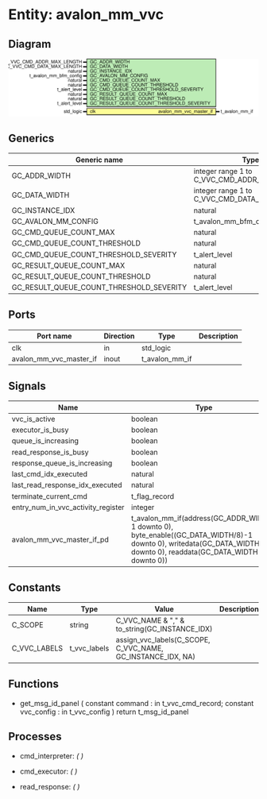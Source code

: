 # Entity: avalon_mm_vvc
## Diagram
![Diagram](avalon_mm_vvc.svg "Diagram")
## Generics
| Generic name                             | Type                                         | Value                          | Description |
| ---------------------------------------- | -------------------------------------------- | ------------------------------ | ----------- |
| GC_ADDR_WIDTH                            | integer range 1 to C_VVC_CMD_ADDR_MAX_LENGTH | 8                              |             |
| GC_DATA_WIDTH                            | integer range 1 to C_VVC_CMD_DATA_MAX_LENGTH | 32                             |             |
| GC_INSTANCE_IDX                          | natural                                      | 1                              |             |
| GC_AVALON_MM_CONFIG                      | t_avalon_mm_bfm_config                       | C_AVALON_MM_BFM_CONFIG_DEFAULT |             |
| GC_CMD_QUEUE_COUNT_MAX                   | natural                                      | 1000                           |             |
| GC_CMD_QUEUE_COUNT_THRESHOLD             | natural                                      | 950                            |             |
| GC_CMD_QUEUE_COUNT_THRESHOLD_SEVERITY    | t_alert_level                                | WARNING                        |             |
| GC_RESULT_QUEUE_COUNT_MAX                | natural                                      | 1000                           |             |
| GC_RESULT_QUEUE_COUNT_THRESHOLD          | natural                                      | 950                            |             |
| GC_RESULT_QUEUE_COUNT_THRESHOLD_SEVERITY | t_alert_level                                | WARNING                        |             |
## Ports
| Port name               | Direction | Type           | Description |
| ----------------------- | --------- | -------------- | ----------- |
| clk                     | in        | std_logic      |             |
| avalon_mm_vvc_master_if | inout     | t_avalon_mm_if |             |
## Signals
| Name                               | Type                                                                                                                                                                                                                                                                                                                                    | Description |
| ---------------------------------- | --------------------------------------------------------------------------------------------------------------------------------------------------------------------------------------------------------------------------------------------------------------------------------------------------------------------------------------- | ----------- |
| vvc_is_active                      | boolean                                                                                                                                                                                                                                                                                                                                 |             |
| executor_is_busy                   | boolean                                                                                                                                                                                                                                                                                                                                 |             |
| queue_is_increasing                | boolean                                                                                                                                                                                                                                                                                                                                 |             |
| read_response_is_busy              | boolean                                                                                                                                                                                                                                                                                                                                 |             |
| response_queue_is_increasing       | boolean                                                                                                                                                                                                                                                                                                                                 |             |
| last_cmd_idx_executed              | natural                                                                                                                                                                                                                                                                                                                                 |             |
| last_read_response_idx_executed    | natural                                                                                                                                                                                                                                                                                                                                 |             |
| terminate_current_cmd              | t_flag_record                                                                                                                                                                                                                                                                                                                           |             |
| entry_num_in_vvc_activity_register | integer                                                                                                                                                                                                                                                                                                                                 |             |
| avalon_mm_vvc_master_if_pd         | t_avalon_mm_if(address(GC_ADDR_WIDTH-1 downto 0),                                                       byte_enable((GC_DATA_WIDTH/8)-1 downto 0),                                                       writedata(GC_DATA_WIDTH-1 downto 0),                                                       readdata(GC_DATA_WIDTH-1 downto 0)) |             |
## Constants
| Name         | Type         | Value                                                        | Description |
| ------------ | ------------ | ------------------------------------------------------------ | ----------- |
| C_SCOPE      | string       |  C_VVC_NAME & "," & to_string(GC_INSTANCE_IDX)               |             |
| C_VVC_LABELS | t_vvc_labels |  assign_vvc_labels(C_SCOPE, C_VVC_NAME, GC_INSTANCE_IDX, NA) |             |
## Functions
- get_msg_id_panel <font id="function_arguments">(    constant command    : in t_vvc_cmd_record;
    constant vvc_config : in t_vvc_config
  )</font> <font id="function_return">return t_msg_id_panel</font>
## Processes
- cmd_interpreter: _(  )_

- cmd_executor: _(  )_

- read_response: _(  )_

